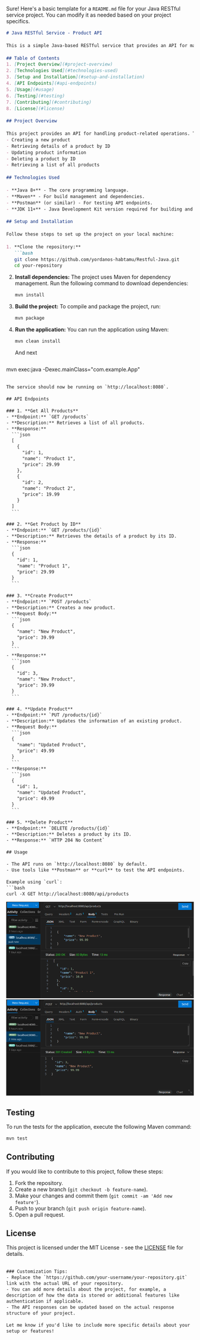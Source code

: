 Sure! Here's a basic template for a `README.md` file for your Java RESTful service project. You can modify it as needed based on your project specifics.

```markdown
# Java RESTful Service - Product API

This is a simple Java-based RESTful service that provides an API for managing products. The service allows users to perform CRUD (Create, Read, Update, Delete) operations on products through RESTful endpoints.

## Table of Contents
1. [Project Overview](#project-overview)
2. [Technologies Used](#technologies-used)
3. [Setup and Installation](#setup-and-installation)
4. [API Endpoints](#api-endpoints)
5. [Usage](#usage)
6. [Testing](#testing)
7. [Contributing](#contributing)
8. [License](#license)

## Project Overview

This project provides an API for handling product-related operations. The main functionalities include:
- Creating a new product
- Retrieving details of a product by ID
- Updating product information
- Deleting a product by ID
- Retrieving a list of all products

## Technologies Used

- **Java 8+** - The core programming language.
- **Maven** - For build management and dependencies.
- **Postman** (or similar) - For testing API endpoints.
- **JDK 11+** - Java Development Kit version required for building and running the application.

## Setup and Installation

Follow these steps to set up the project on your local machine:

1. **Clone the repository:**
   ```bash
   git clone https://github.com/yordanos-habtamu/Restful-Java.git
   cd your-repository
   ```

2. **Install dependencies:**
   The project uses Maven for dependency management. Run the following command to download dependencies:
   ```bash
   mvn install
   ```

3. **Build the project:**
   To compile and package the project, run:
   ```bash
   mvn package
   ```

4. **Run the application:**
   You can run the application using Maven:
   ```bash
   mvn clean install
   ```

   And next
   ```bash
  mvn exec:java -Dexec.mainClass="com.example.App"
   ```

The service should now be running on `http://localhost:8080`.

## API Endpoints

### 1. **Get All Products**
   - **Endpoint:** `GET /products`
   - **Description:** Retrieves a list of all products.
   - **Response:**
     ```json
     [
       {
         "id": 1,
         "name": "Product 1",
         "price": 29.99
       },
       {
         "id": 2,
         "name": "Product 2",
         "price": 19.99
       }
     ]
     ```

### 2. **Get Product by ID**
   - **Endpoint:** `GET /products/{id}`
   - **Description:** Retrieves the details of a product by its ID.
   - **Response:**
     ```json
     {
       "id": 1,
       "name": "Product 1",
       "price": 29.99
     }
     ```

### 3. **Create Product**
   - **Endpoint:** `POST /products`
   - **Description:** Creates a new product.
   - **Request Body:**
     ```json
     {
       "name": "New Product",
       "price": 39.99
     }
     ```
   - **Response:**
     ```json
     {
       "id": 3,
       "name": "New Product",
       "price": 39.99
     }
     ```

### 4. **Update Product**
   - **Endpoint:** `PUT /products/{id}`
   - **Description:** Updates the information of an existing product.
   - **Request Body:**
     ```json
     {
       "name": "Updated Product",
       "price": 49.99
     }
     ```
   - **Response:**
     ```json
     {
       "id": 1,
       "name": "Updated Product",
       "price": 49.99
     }
     ```

### 5. **Delete Product**
   - **Endpoint:** `DELETE /products/{id}`
   - **Description:** Deletes a product by its ID.
   - **Response:** `HTTP 204 No Content`

## Usage

- The API runs on `http://localhost:8080` by default.
- Use tools like **Postman** or **curl** to test the API endpoints.

Example using `curl`:
```bash
curl -X GET http://localhost:8080/api/products
```
![get request](image-3.png)
![post request](image-2.png)

## Testing

To run the tests for the application, execute the following Maven command:
```bash
mvn test
```

## Contributing

If you would like to contribute to this project, follow these steps:
1. Fork the repository.
2. Create a new branch (`git checkout -b feature-name`).
3. Make your changes and commit them (`git commit -am 'Add new feature'`).
4. Push to your branch (`git push origin feature-name`).
5. Open a pull request.

## License

This project is licensed under the MIT License - see the [LICENSE](LICENSE) file for details.
```

### Customization Tips:
- Replace the `https://github.com/your-username/your-repository.git` link with the actual URL of your repository.
- You can add more details about the project, for example, a description of how the data is stored or additional features like authentication if applicable.
- The API responses can be updated based on the actual response structure of your project.

Let me know if you'd like to include more specific details about your setup or features!